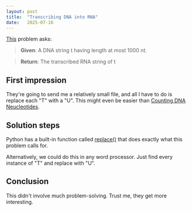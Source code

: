 ```yaml
---
layout: post
title:  "Transcribing DNA into RNA"
date:   2025-07-16
---
```

[This](https://rosalind.info/problems/rna/) problem asks:
> **Given**: A DNA string t having length at most 1000 nt.

> **Return**: The transcribed RNA string of t

## First impression
They're going to send me a relatively small file, and all I have to do is replace each "T" with a "U".
This might even be easier than [Counting DNA Neucleotides](https://www.robertbryan.net/2025/07/15/counting-DNA-neucleotides.html).

## Solution steps
Python has a built-in function called [replace()](https://www.w3schools.com/python/ref_string_replace.asp) that does exactly what this problem calls for.

Alternatively, we could do this in any word processor. Just find every instance of "T" and replace with "U".
## Conclusion
This didn't involve much problem-solving. Trust me, they get more interesting.